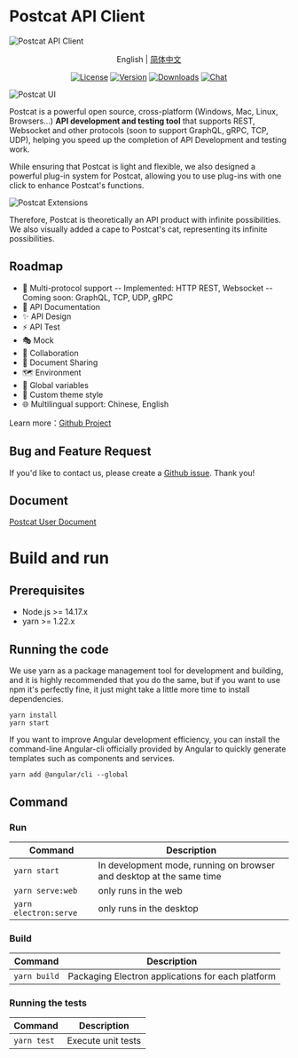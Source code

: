 # Postcat API Client

![Postcat API Client](http://data.eolinker.com/course/QbLMSaJ7f3dcd0b075a7031b31f8acb486e0a090f1bdc8d.jpeg)

<p align="center"><span>English</span> | <a href="README.md">简体中文</a></p>
<p align="center">
  <a href="https://github.com/Postcatlab/postcat"><img src="https://img.shields.io/github/license/Postcatlab/postcat?sanitize=true" alt="License"></a>
  <a href="https://github.com/Postcatlab/postcat/releases"><img src="https://img.shields.io/github/v/release/Postcatlab/postcat?sanitize=true" alt="Version"></a>
  <a href="https://github.com/Postcatlab/postcat/releases"><img src="https://img.shields.io/github/downloads/Postcatlab/postcat/total?sanitize=true" alt="Downloads"></a>
  <a href="https://discord.gg/W3uk39zJCR"><img src="https://img.shields.io/badge/chat-on%20discord-7289da.svg?sanitize=true" alt="Chat"></a>
</p>

![Postcat UI](https://data.eolink.com/ADAR6cL7e479c785ec305f5c60de95ce1a2a88da408039b)

Postcat is a powerful open source, cross-platform (Windows, Mac, Linux, Browsers...) **API development and testing tool** that supports REST, Websocket and other protocols (soon to support GraphQL, gRPC, TCP, UDP), helping you speed up the completion of API Development and testing work.

While ensuring that Postcat is light and flexible, we also designed a powerful plug-in system for Postcat, allowing you to use plug-ins with one click to enhance Postcat's functions.

![Postcat Extensions](https://data.eolink.com/Yh3r851d2f5575a08b5936720dfb267c067ebe33c2fc5eb)

Therefore, Postcat is theoretically an API product with infinite possibilities. We also visually added a cape to Postcat's cat, representing its infinite possibilities.

## Roadmap

* 🚀 Multi-protocol support
    \-\- Implemented: HTTP REST\, Websocket
    \-\- Coming soon: GraphQL\, TCP\, UDP\, gRPC
* 📕 API Documentation
* ✨ API Design
* ⚡ API Test
* 🎭 Mock
* 🙌 Collaboration
* 🎈 Document Sharing
* 🗺 Environment
* 🧶 Global variables
* 🧩 Custom theme style
* 🌐 Multilingual support: Chinese, English

Learn more：[Github Project](https://github.com/orgs/Postcatlab/projects/3)

## Bug and Feature Request

If you'd like to contact us, please create a [Github issue](https://github.com/Postcatlab/postcat/issues). Thank you!

## Document

[Postcat User Document](https://docs.postcat.com/)

# Build and run

## Prerequisites

* Node.js >= 14.17.x
* yarn >= 1.22.x

## Running the code

We use yarn as a package management tool for development and building, and it is highly recommended that you do the same, but if you want to use npm it's perfectly fine, it just might take a little more time to install dependencies.

```
yarn install
yarn start
```

If you want to improve Angular development efficiency, you can install the command-line Angular-cli officially provided by Angular to quickly generate templates such as components and services.

```
yarn add @angular/cli --global
```

## Command

### Run

| Command | Description |
| ------- | ----------- |
| `yarn start` | In development mode, running on browser and desktop at the same time |
| `yarn serve:web` | only runs in the web |
| `yarn electron:serve` | only runs in the desktop |

### Build

| Command | Description |
| ------- | ----------- |
| `yarn build` | Packaging Electron applications for each platform |

### Running the tests

| Command | Description |
| ------- | ----------- |
| `yarn test` | Execute unit tests |
